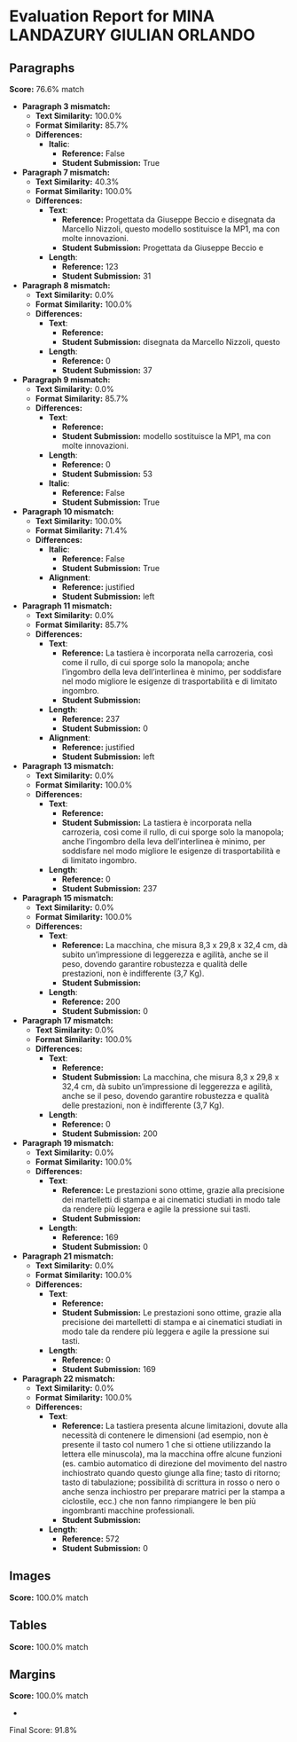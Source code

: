 # Evaluation Report for MINA LANDAZURY GIULIAN ORLANDO

## Paragraphs
**Score:** 76.6% match

- **Paragraph 3 mismatch:**
  - **Text Similarity:** 100.0%
  - **Format Similarity:** 85.7%
  - **Differences:**
    - **Italic**:
      - **Reference:** False
      - **Student Submission:** True
- **Paragraph 7 mismatch:**
  - **Text Similarity:** 40.3%
  - **Format Similarity:** 100.0%
  - **Differences:**
    - **Text**:
      - **Reference:** Progettata da Giuseppe Beccio e disegnata da Marcello Nizzoli, questo modello sostituisce la MP1, ma con molte innovazioni.
      - **Student Submission:** Progettata da Giuseppe Beccio e
    - **Length**:
      - **Reference:** 123
      - **Student Submission:** 31
- **Paragraph 8 mismatch:**
  - **Text Similarity:** 0.0%
  - **Format Similarity:** 100.0%
  - **Differences:**
    - **Text**:
      - **Reference:** 
      - **Student Submission:** disegnata da Marcello Nizzoli, questo
    - **Length**:
      - **Reference:** 0
      - **Student Submission:** 37
- **Paragraph 9 mismatch:**
  - **Text Similarity:** 0.0%
  - **Format Similarity:** 85.7%
  - **Differences:**
    - **Text**:
      - **Reference:** 
      - **Student Submission:** modello sostituisce la MP1, ma con molte innovazioni.
    - **Length**:
      - **Reference:** 0
      - **Student Submission:** 53
    - **Italic**:
      - **Reference:** False
      - **Student Submission:** True
- **Paragraph 10 mismatch:**
  - **Text Similarity:** 100.0%
  - **Format Similarity:** 71.4%
  - **Differences:**
    - **Italic**:
      - **Reference:** False
      - **Student Submission:** True
    - **Alignment**:
      - **Reference:** justified
      - **Student Submission:** left
- **Paragraph 11 mismatch:**
  - **Text Similarity:** 0.0%
  - **Format Similarity:** 85.7%
  - **Differences:**
    - **Text**:
      - **Reference:** La tastiera è incorporata nella carrozeria, così come il rullo, di cui sporge solo la manopola; anche l’ingombro della leva dell’interlinea è minimo, per soddisfare nel modo migliore le esigenze di trasportabilità e di limitato ingombro.
      - **Student Submission:** 
    - **Length**:
      - **Reference:** 237
      - **Student Submission:** 0
    - **Alignment**:
      - **Reference:** justified
      - **Student Submission:** left
- **Paragraph 13 mismatch:**
  - **Text Similarity:** 0.0%
  - **Format Similarity:** 100.0%
  - **Differences:**
    - **Text**:
      - **Reference:** 
      - **Student Submission:** La tastiera è incorporata nella carrozeria, così come il rullo, di cui sporge solo la manopola; anche l’ingombro della leva dell’interlinea è minimo, per soddisfare nel modo migliore le esigenze di trasportabilità e di limitato ingombro.
    - **Length**:
      - **Reference:** 0
      - **Student Submission:** 237
- **Paragraph 15 mismatch:**
  - **Text Similarity:** 0.0%
  - **Format Similarity:** 100.0%
  - **Differences:**
    - **Text**:
      - **Reference:** La macchina, che misura 8,3 x 29,8 x 32,4 cm, dà subito un’impressione di leggerezza e agilità, anche se il peso, dovendo garantire robustezza e qualità delle prestazioni, non è indifferente (3,7 Kg).
      - **Student Submission:** 
    - **Length**:
      - **Reference:** 200
      - **Student Submission:** 0
- **Paragraph 17 mismatch:**
  - **Text Similarity:** 0.0%
  - **Format Similarity:** 100.0%
  - **Differences:**
    - **Text**:
      - **Reference:** 
      - **Student Submission:** La macchina, che misura 8,3 x 29,8 x 32,4 cm, dà subito un’impressione di leggerezza e agilità, anche se il peso, dovendo garantire robustezza e qualità delle prestazioni, non è indifferente (3,7 Kg).
    - **Length**:
      - **Reference:** 0
      - **Student Submission:** 200
- **Paragraph 19 mismatch:**
  - **Text Similarity:** 0.0%
  - **Format Similarity:** 100.0%
  - **Differences:**
    - **Text**:
      - **Reference:** Le prestazioni sono ottime, grazie alla precisione dei martelletti di stampa e ai cinematici studiati in modo tale da rendere più leggera e agile la pressione sui tasti.
      - **Student Submission:** 
    - **Length**:
      - **Reference:** 169
      - **Student Submission:** 0
- **Paragraph 21 mismatch:**
  - **Text Similarity:** 0.0%
  - **Format Similarity:** 100.0%
  - **Differences:**
    - **Text**:
      - **Reference:** 
      - **Student Submission:** Le prestazioni sono ottime, grazie alla precisione dei martelletti di stampa e ai cinematici studiati in modo tale da rendere più leggera e agile la pressione sui tasti.
    - **Length**:
      - **Reference:** 0
      - **Student Submission:** 169
- **Paragraph 22 mismatch:**
  - **Text Similarity:** 0.0%
  - **Format Similarity:** 100.0%
  - **Differences:**
    - **Text**:
      - **Reference:** La tastiera presenta alcune limitazioni, dovute alla necessità di contenere le dimensioni (ad esempio, non è presente il tasto col numero 1 che si ottiene utilizzando la lettera elle minuscola), ma la macchina offre alcune funzioni (es. cambio automatico di direzione del movimento del nastro inchiostrato quando questo giunge alla fine; tasto di ritorno; tasto di tabulazione; possibilità di scrittura in rosso o nero o anche senza inchiostro per preparare matrici per la stampa a ciclostile, ecc.) che non fanno rimpiangere le ben più ingombranti macchine professionali.
      - **Student Submission:** 
    - **Length**:
      - **Reference:** 572
      - **Student Submission:** 0
## Images
**Score:** 100.0% match

## Tables
**Score:** 100.0% match

## Margins
**Score:** 100.0% match

- 
Final Score: 91.8%
